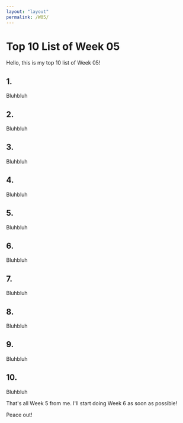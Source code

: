 ```yaml
---
layout: "layout"
permalink: /W05/
---
```


# Top 10 List of Week 05

Hello, this is my top 10 list of Week 05!

## 1. []()

Bluhbluh

## 2. []()

Bluhbluh

## 3. []()

Bluhbluh

## 4. []()

Bluhbluh

## 5. []()

Bluhbluh

## 6. []()

Bluhbluh

## 7. []()

Bluhbluh

## 8. []()

Bluhbluh

## 9. []()

Bluhbluh

## 10. []()

Bluhbluh

That's all Week 5 from me. I'll start doing Week 6 as soon as possible!

Peace out!
